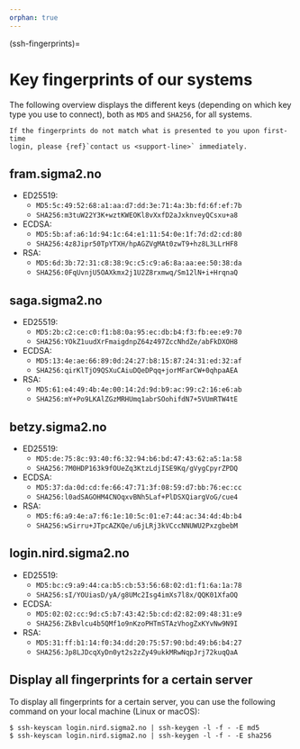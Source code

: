 ```yaml
---
orphan: true
---
```


(ssh-fingerprints)=

# Key fingerprints of our systems

The following overview displays the different keys (depending on which key type
you use to connect), both as `MD5` and `SHA256`, for all systems.

```{warning}
If the fingerprints do not match what is presented to you upon first-time
login, please {ref}`contact us <support-line>` immediately.
```


## fram.sigma2.no

- ED25519:
  - `MD5:5c:49:52:68:a1:aa:d7:dd:3e:71:4a:3b:fd:6f:ef:7b`
  - `SHA256:m3tuW22Y3K+wztKWEOKl8vXxfD2aJxknveyQCsxu+a8`
- ECDSA:
  - `MD5:5b:af:a6:1d:94:1c:64:e1:11:54:0e:1f:7d:d2:cd:80`
  - `SHA256:4z8Jipr50TpYTXH/hpAGZVgMAt0zwT9+hz8L3LLrHF8`
- RSA:
  - `MD5:6d:3b:72:31:c8:38:9c:c5:c9:a6:8a:aa:ee:50:38:da`
  - `SHA256:0FqUvnjU5OAXkmx2j1U2Z8rxmwq/Sm12lN+i+HrqnaQ`


## saga.sigma2.no

- ED25519:
  - `MD5:2b:c2:ce:c0:f1:b8:0a:95:ec:db:b4:f3:fb:ee:e9:70`
  - `SHA256:YOkZ1uudXrFmaigdnpZ64z497ZccNhdZe/abFkDXOH8`
- ECDSA:
  - `MD5:13:4e:ae:66:89:0d:24:27:b8:15:87:24:31:ed:32:af`
  - `SHA256:qirKlTjO9QSXuCAiuDQeDPqq+jorMFarCW+0qhpaAEA`
- RSA:
  - `MD5:61:e4:49:4b:4e:00:14:2d:9d:b9:ac:99:c2:16:e6:ab`
  - `SHA256:mY+Po9LKAlZGzMRHUmq1abrSOohifdN7+5VUmRTW4tE`


## betzy.sigma2.no

- ED25519:
  - `MD5:de:75:8c:93:40:f6:32:94:b6:bd:47:43:62:a5:1a:58`
  - `SHA256:7M0HDP163k9fOUeZq3KtzLdjISE9Kq/gVygCpyrZPDQ`
- ECDSA:
  - `MD5:37:da:0d:cd:fe:66:47:71:3f:08:59:d7:bb:76:ec:cc`
  - `SHA256:l0adSAGOHM4CNOqxvBNh5Laf+PlDSXQiargVoG/cue4`
- RSA:
  - `MD5:f6:a9:4e:a7:f6:1e:10:5c:01:e7:44:ac:34:4d:4b:b4`
  - `SHA256:wSirru+JTpcAZKQe/u6jLRj3kVCccNNUWU2PxzgbebM`


## login.nird.sigma2.no

- ED25519:
  - `MD5:bc:c9:a9:44:ca:b5:cb:53:56:68:02:d1:f1:6a:1a:78`
  - `SHA256:sI/YOUiasD/yA/g8UMc2Isg4imXs7l8x/QQK01XfaOQ`
- ECDSA:
  - `MD5:02:02:cc:9d:c5:b7:43:42:5b:cd:d2:82:09:48:31:e9`
  - `SHA256:ZkBvlcu4b5QMf1o9nKzoPHTmSTAzVhogZxKYvNw9N9I`
- RSA:
  - `MD5:31:ff:b1:14:f0:34:dd:20:75:57:90:bd:49:b6:b4:27`
  - `SHA256:Jp8LJDcqXyDn0yt2s2zZy49ukkMRwNqpJrj72kuqQaA`


## Display all fingerprints for a certain server

To display all fingerprints for a certain server, you can use the following
command on your local machine (Linux or macOS):

```console
$ ssh-keyscan login.nird.sigma2.no | ssh-keygen -l -f - -E md5
$ ssh-keyscan login.nird.sigma2.no | ssh-keygen -l -f - -E sha256
```
